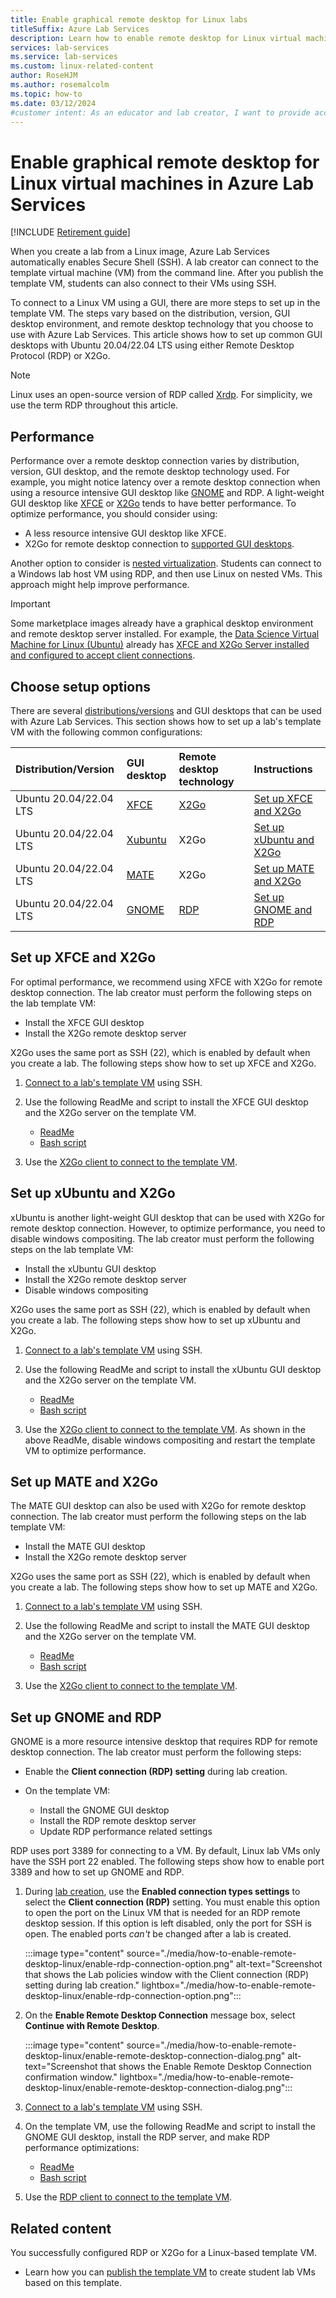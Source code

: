 ```yaml
---
title: Enable graphical remote desktop for Linux labs
titleSuffix: Azure Lab Services
description: Learn how to enable remote desktop for Linux virtual machines in a lab in Azure Lab Services, and about options for best performance.
services: lab-services
ms.service: lab-services
ms.custom: linux-related-content
author: RoseHJM
ms.author: rosemalcolm
ms.topic: how-to
ms.date: 03/12/2024
#customer intent: As an educator and lab creator, I want to provide access to linux virtual machines by RDP so that students can use a GUI.
---
```


# Enable graphical remote desktop for Linux virtual machines in Azure Lab Services

[!INCLUDE [Retirement guide](./includes/retirement-banner.md)]

When you create a lab from a Linux image, Azure Lab Services automatically enables Secure Shell (SSH). A lab creator can connect to the template virtual machine (VM) from the command line. After you publish the template VM, students can also connect to their VMs using SSH.

To connect to a Linux VM using a GUI, there are more steps to set up in the template VM. The steps vary based on the distribution, version, GUI desktop environment, and remote desktop technology that you choose to use with Azure Lab Services. This article shows how to set up common GUI desktops with Ubuntu 20.04/22.04 LTS using either Remote Desktop Protocol (RDP) or X2Go.

> [!NOTE]
> Linux uses an open-source version of RDP called [Xrdp](https://en.wikipedia.org/wiki/Xrdp). For simplicity, we use the term RDP throughout this article.

## Performance

Performance over a remote desktop connection varies by distribution, version, GUI desktop, and the remote desktop technology used. For example, you might notice latency over a remote desktop connection when using a resource intensive GUI desktop like [GNOME](https://www.gnome.org/) and RDP. A light-weight GUI desktop like [XFCE](https://www.xfce.org/) or [X2Go](https://wiki.x2go.org/doku.php/doc:newtox2go) tends to have better performance. To optimize performance, you should consider using:

- A less resource intensive GUI desktop like XFCE.
- X2Go for remote desktop connection to [supported GUI desktops](https://wiki.x2go.org/doku.php/doc:de-compat).

Another option to consider is [nested virtualization](concept-nested-virtualization-template-vm.md). Students can connect to a Windows lab host VM using RDP, and then use Linux on nested VMs. This approach might help improve performance.

> [!IMPORTANT]
> Some marketplace images already have a graphical desktop environment and remote desktop server installed. For example, the [Data Science Virtual Machine for Linux (Ubuntu)](https://azuremarketplace.microsoft.com/en-us/marketplace/apps?search=Data%20science%20Virtual%20machine&page=1&filters=microsoft%3Blinux) already has [XFCE and X2Go Server installed and configured to accept client connections](../machine-learning/data-science-virtual-machine/dsvm-ubuntu-intro.md#x2go).

## Choose setup options

There are several [distributions/versions](how-to-configure-auto-shutdown-lab-plans.md#supported-linux-distributions-for-automatic-shutdown) and GUI desktops that can be used with Azure Lab Services. This section shows how to set up a lab's template VM with the following common configurations:

| Distribution/Version      | GUI desktop | Remote desktop technology | Instructions |
|:--------------------------|:------------|:--------------------------|:-------------|
| Ubuntu 20.04/22.04 LTS    | [XFCE](https://www.xfce.org/)    | [X2Go](https://wiki.x2go.org/doku.php/doc:newtox2go)    | [Set up XFCE and X2Go](how-to-enable-remote-desktop-linux.md#set-up-xfce-and-x2go) |
| Ubuntu 20.04/22.04 LTS    | [Xubuntu](https://xubuntu.org/)    | X2Go    | [Set up xUbuntu and X2Go](how-to-enable-remote-desktop-linux.md#set-up-xubuntu-and-x2go) |
| Ubuntu 20.04/22.04 LTS    | [MATE](https://mate-desktop.org/)    | X2Go    | [Set up MATE and X2Go](how-to-enable-remote-desktop-linux.md#set-up-mate-and-x2go) |
| Ubuntu 20.04/22.04 LTS    | [GNOME](https://www.gnome.org/)    | [RDP](https://en.wikipedia.org/wiki/Xrdp)    | [Set up GNOME and RDP](how-to-enable-remote-desktop-linux.md#set-up-gnome-and-rdp) |

## Set up XFCE and X2Go

For optimal performance, we recommend using XFCE with X2Go for remote desktop connection. The lab creator must perform the following steps on the lab template VM:

- Install the XFCE GUI desktop
- Install the X2Go remote desktop server

X2Go uses the same port as SSH (22), which is enabled by default when you create a lab. The following steps show how to set up XFCE and X2Go.

1. [Connect to a lab's template VM](how-to-create-manage-template.md#update-a-template-vm) using SSH.
1. Use the following ReadMe and script to install the XFCE GUI desktop and the X2Go server on the template VM.

    - [ReadMe](https://aka.ms/azlabs/scripts/LinuxDesktop-Xfce)
    - [Bash script](https://aka.ms/azlabs/scripts/LinuxDesktop-Xfce/x2go-xfce4.sh)

1. Use the [X2Go client to connect to the template VM](connect-virtual-machine-linux-x2go.md).

## Set up xUbuntu and X2Go

xUbuntu is another light-weight GUI desktop that can be used with X2Go for remote desktop connection. However, to optimize performance, you need to disable windows compositing. The lab creator must perform the following steps on the lab template VM:

- Install the xUbuntu GUI desktop
- Install the X2Go remote desktop server
- Disable windows compositing

X2Go uses the same port as SSH (22), which is enabled by default when you create a lab. The following steps show how to set up xUbuntu and X2Go.

1. [Connect to a lab's template VM](how-to-create-manage-template.md#update-a-template-vm) using SSH.
1. Use the following ReadMe and script to install the xUbuntu GUI desktop and the X2Go server on the template VM.

   - [ReadMe](https://aka.ms/azlabs/scripts/LinuxDesktop-Xfce)
   - [Bash script](https://aka.ms/azlabs/scripts/LinuxDesktop-Xfce/x2go-xubuntu.sh)

1. Use the [X2Go client to connect to the template VM](connect-virtual-machine-linux-x2go.md). As shown in the above ReadMe, disable windows compositing and restart the template VM to optimize performance.

## Set up MATE and X2Go

The MATE GUI desktop can also be used with X2Go for remote desktop connection. The lab creator must perform the following steps on the lab template VM:

- Install the MATE GUI desktop
- Install the X2Go remote desktop server

X2Go uses the same port as SSH (22), which is enabled by default when you create a lab. The following steps show how to set up MATE and X2Go.

1. [Connect to a lab's template VM](how-to-create-manage-template.md#update-a-template-vm) using SSH.
1. Use the following ReadMe and script to install the MATE GUI desktop and the X2Go server on the template VM.

   - [ReadMe](https://aka.ms/azlabs/scripts/LinuxDesktop-GnomeMate)
   - [Bash script](https://aka.ms/azlabs/scripts/LinuxDesktop-GnomeMate/x2go-mate.sh)

1. Use the [X2Go client to connect to the template VM](connect-virtual-machine-linux-x2go.md).

## Set up GNOME and RDP

GNOME is a more resource intensive desktop that requires RDP for remote desktop connection. The lab creator must perform the following steps:

- Enable the **Client connection (RDP) setting** during lab creation.
- On the template VM:

  - Install the GNOME GUI desktop
  - Install the RDP remote desktop server
  - Update RDP performance related settings

RDP uses port 3389 for connecting to a VM. By default, Linux lab VMs only have the SSH port 22 enabled. The following steps show how to enable port 3389 and how to set up GNOME and RDP.

1. During [lab creation](quick-create-connect-lab.md#create-a-lab), use the **Enabled connection types settings** to select the **Client connection (RDP)** setting. You must enable this option to open the port on the Linux VM that is needed for an RDP remote desktop session. If this option is left disabled, only the port for SSH is open. The enabled ports *can't* be changed after a lab is created.

    :::image type="content" source="./media/how-to-enable-remote-desktop-linux/enable-rdp-connection-option.png" alt-text="Screenshot that shows the Lab policies window with the Client connection (RDP) setting during lab creation." lightbox="./media/how-to-enable-remote-desktop-linux/enable-rdp-connection-option.png":::

1. On the **Enable Remote Desktop Connection** message box, select **Continue with Remote Desktop**.

    :::image type="content" source="./media/how-to-enable-remote-desktop-linux/enable-remote-desktop-connection-dialog.png" alt-text="Screenshot that shows the Enable Remote Desktop Connection confirmation window." lightbox="./media/how-to-enable-remote-desktop-linux/enable-remote-desktop-connection-dialog.png":::

1. [Connect to a lab's template VM](how-to-create-manage-template.md#update-a-template-vm) using SSH.

1. On the template VM, use the following ReadMe and script to install the GNOME GUI desktop, install the RDP server, and make RDP performance optimizations:

   - [ReadMe](https://aka.ms/azlabs/scripts/LinuxDesktop-GnomeMate)
   - [Bash script](https://aka.ms/azlabs/scripts/LinuxDesktop-GnomeMate/xrdp-gnome.sh)

1. Use the [RDP client to connect to the template VM](connect-virtual-machine.md#connect-to-a-linux-lab-vm-using-rdp).

## Related content

You successfully configured RDP or X2Go for a Linux-based template VM.

- Learn how you can [publish the template VM](how-to-create-manage-template.md#publish-the-template-vm) to create student lab VMs based on this template.
